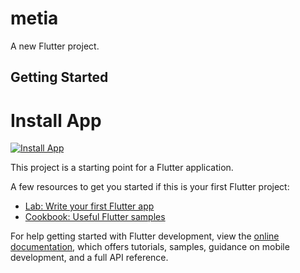 # metia

A new Flutter project.

## Getting Started

# Install App

<a href="https://yourusername.github.io/yourrepo/" target="_blank">
  <img src="https://img.shields.io/badge/Install-App-blue" alt="Install App">
</a>


This project is a starting point for a Flutter application.

A few resources to get you started if this is your first Flutter project:

- [Lab: Write your first Flutter app](https://docs.flutter.dev/get-started/codelab)
- [Cookbook: Useful Flutter samples](https://docs.flutter.dev/cookbook)

For help getting started with Flutter development, view the
[online documentation](https://docs.flutter.dev/), which offers tutorials,
samples, guidance on mobile development, and a full API reference.

